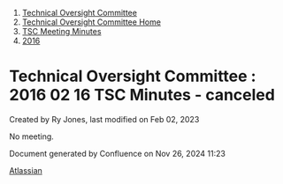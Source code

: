 1. [Technical Oversight Committee](index.html)
2. [Technical Oversight Committee Home](Technical-Oversight-Committee-Home_21430274.html)
3. [TSC Meeting Minutes](TSC-Meeting-Minutes_21448544.html)
4. [2016](2016_21448610.html)

# Technical Oversight Committee : 2016 02 16 TSC Minutes - canceled

Created by Ry Jones, last modified on Feb 02, 2023

No meeting.

Document generated by Confluence on Nov 26, 2024 11:23

[Atlassian](http://www.atlassian.com/)
